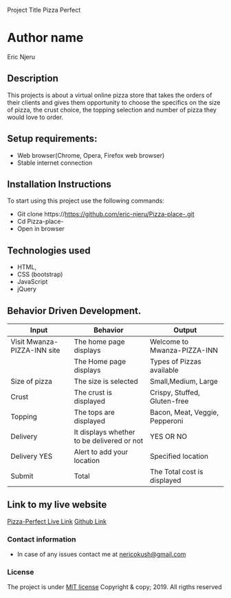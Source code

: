  Project Title
 Pizza Perfect

# Author name
 Eric Njeru

## Description
This projects is about a virtual online pizza store that takes the orders of their clients and gives them opportunity to choose the specifics on the size of pizza, the crust choice, the topping selection and number of pizza they would love to order.

## Setup requirements:
* Web browser(Chrome, Opera, Firefox web browser)
* Stable internet connection

## Installation Instructions
To start using this project use the following commands:
* Git clone https://https://github.com/eric-njeru/Pizza-place-.git
* Cd Pizza-place-
* Open in browser

## Technologies used
* HTML,
* CSS (bootstrap)
* JavaScript
* jQuery

## Behavior Driven Development.

| Input | Behavior | Output        |
| ---------------------- | ----------------------------- | ---------------------- |
| Visit Mwanza-PIZZA-INN site | The home page displays | Welcome to Mwanza-PIZZA-INN |        
|  | The Home page displays  | Types of Pizzas available |
| Size of pizza | The size is selected | Small,Medium, Large |
| Crust | The crust is displayed | Crispy, Stuffed, Gluten-free |
| Topping | The tops are displayed | Bacon, Meat, Veggie, Pepperoni |
| Delivery | It displays whether to be delivered or not | YES OR NO |
| Delivery YES | Alert to add your location | Specified location |
| Submit | Total | The Total cost is displayed |

## Link to my live website 
[Pizza-Perfect Live Link](https://eric-njeru.github.io/Pizza-place-/)
[Github Link](https://https://github.com/eric-njeru/Pizza-place-.git)

### Contact information
* In case of any issues contact me at nericokush@gmail.com

### License
The project is under [MIT license](c)
Copyright & copy; 2019. All rigths reserved
